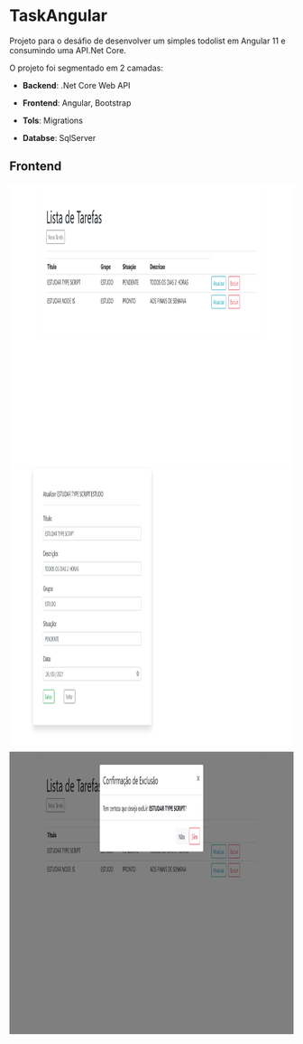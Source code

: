 

# TaskAngular
Projeto para o desáfio de desenvolver um simples todolist em Angular 11 e consumindo uma API.Net Core.


O projeto foi segmentado em 2 camadas:

* **Backend**:  .Net Core Web API 
* **Frontend**: Angular, Bootstrap


* **Tols**: Migrations
* **Databse**: SqlServer

 
## Frontend
<img src="https://raw.githubusercontent.com/joaolenosi/TaskAngular/master/Screenshot_2021-03-15%20AppTaskAngular(3).png" height="500em"/>
<img src="https://raw.githubusercontent.com/joaolenosi/TaskAngular/master/Screenshot_2021-03-15%20AppTaskAngular(5).png" height="500em"/>
<img src="https://raw.githubusercontent.com/joaolenosi/TaskAngular/master/Screenshot_2021-03-15%20AppTaskAngular(4).png" height="500em"/>

 

